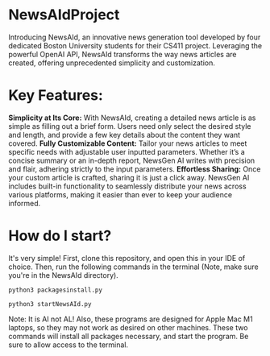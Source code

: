 # NewsAIdProject
Introducing NewsAId, an innovative news generation tool developed by four dedicated Boston University students for their CS411 project. Leveraging the powerful OpenAI API, NewsAId transforms the way news articles are created, offering unprecedented simplicity and customization.

# Key Features:

**Simplicity at Its Core:** With NewsAId, creating a detailed news article is as simple as filling out a brief form. Users need only select the desired style and length, and provide a few key details about the content they want covered.
**Fully Customizable Content:** Tailor your news articles to meet specific needs with adjustable user inputted parameters. Whether it’s a concise summary or an in-depth report, NewsGen AI writes with precision and flair, adhering strictly to the input parameters.
**Effortless Sharing:** Once your custom article is crafted, sharing it is just a click away. NewsGen AI includes built-in functionality to seamlessly distribute your news across various platforms, making it easier than ever to keep your audience informed.

# How do I start?
It's very simple! First, clone this repository, and open this in your IDE of choice. Then, run the following commands in the terminal (Note, make sure you're in the NewsAId directory). 
```
python3 packagesinstall.py
```
```
python3 startNewsAId.py
```
Note: It is AI not AL! Also, these programs are designed for Apple Mac M1 laptops, so they may not work as desired on other machines. 
These two commands will install all packages necessary, and start the program. Be sure to allow access to the terminal. 
